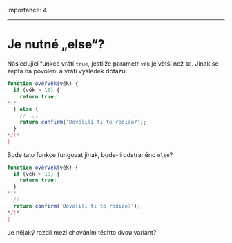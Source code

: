 importance: 4

---

# Je nutné „else“?

Následující funkce vrátí `true`, jestliže parametr `věk` je větší než `18`. Jinak se zeptá na povolení a vrátí výsledek dotazu:

```js
function ověřVěk(věk) {
  if (věk > 18) {
    return true;
*!*
  } else {
    // ...
    return confirm('Dovolili ti to rodiče?');
  }
*/!*
}
```

Bude tato funkce fungovat jinak, bude-li odstraněno `else`?

```js
function ověřVěk(věk) {
  if (věk > 18) {
    return true;
  }
*!*
  // ...
  return confirm('Dovolili ti to rodiče?');
*/!*
}
```

Je nějaký rozdíl mezi chováním těchto dvou variant?
